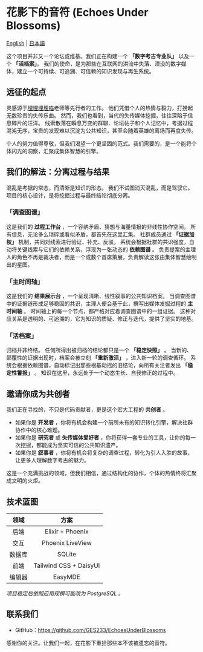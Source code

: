 # 花影下的音符 (Echoes Under Blossoms)

[English](./README.md) | [日本語](./README.ja.md)

这个项目并非又一个论坛或维基。我们正在构建一个 **「数字考古专业队」** 以及一个 **「活档案」**。
我们的使命，是为那些在互联网的洪流中失落、湮没的数字媒体，建立一个可持续、可追溯、可信赖的知识发现与再生系统。

## 远征的起点

灵感源于[埋埋埋埋喵](https://space.bilibili.com/3494356619102794)老师等先行者的工作。
他们凭借个人的热情与毅力，打捞起无数珍贵的失传乐曲。
然而，我们也看到，当代的失传媒体挖掘，往往深陷于信息碎片的汪洋。
线索散落在瞬息万变的群聊、论坛帖子和个人记忆中，考据过程混沌无序，宝贵的发现难以沉淀为公共知识，甚至会随着英雄的离场而再度失传。

个人的努力值得尊敬，但我们渴望一个更坚固的范式。我们需要的，是一个能将个体闪光的洞察，汇聚成集体智慧的引擎。

## 我们的解法：分离过程与结果

混乱是考据的常态，而清晰是知识的形态。
我们不试图消灭混乱，而是驾驭它。
项目的核心设计，是将挖掘过程与最终结论彻底分离。

### 「调查图谱」

这是我们的 **过程工作台** ，一个容纳矛盾、猜想与海量情报的非线性协作空间。
所有信息，无论多么琐碎或看似矛盾，都首先在这里汇集。
社群成员通过 **「证据加权」** 机制，共同对线索进行验证、补充、反驳。
系统会根据社群的共识强度，自动将关键线索与它们的依赖关系，浮现为一张动态的 **依赖图谱** 。
负责提案的主理人的角色不再是裁决者，而是一个或数个首席策展，负责解读这张由集体智慧绘制出的星图。

### 「主时间轴」

这是我们的 **结果展示台** ，一个呈现清晰、线性叙事的公共知识档案。
当调查图谱中的证据链形成足够稳固的共识，主理人便会基于此，撰写出媒体发掘过程的 **主时间轴** 。
时间轴上的每一个节点，都严格对应着调查图谱中的一组证据。
这种对应关系是透明的、可追溯的，它为知识的质疑、修正与迭代，提供了坚实的地基。

### 「活档案」

归档并非终结。
任何所得出被归档的结论都只是一个 **「稳定快照」** 。
当新的、颠覆性的证据出现时，档案会被立刻 **「重新激活」** ，进入新一轮的调查循环。
系统会根据依赖图谱，自动标记出那些根基动摇的旧结论，向所有关注者发出 **「稳定性警报」** 。
知识在这里，永远处于一个动态生长、自我修正的过程中。

## 邀请你成为共创者

我们正在寻找的，不只是代码贡献者，更是这个宏大工程的 **共创者** 。

- 如果你是 **开发者** ，你将有机会构建一个前所未有的知识转化引擎，解决社群协作中的核心难题。
- 如果你是 **研究者** 或 **失传媒体爱好者** ，你将获得一套专业的工具，让你的每一次挖掘，都能成为坚实可信的公共知识遗产。
- 如果你是 **叙事者** ，你将有机会将复杂的调查过程，转化为引人入胜的故事，让更多人理解数字考古的魅力。

这是一个充满挑战的领域，但我们相信，通过结构化的协作，个体的热情终将汇聚成文明的火炬。

## 技术蓝图

| 领域 | 方案 |
|:----:|:----:|
| 后端 | Elixir + Phoenix |
| 交互 | Phoenix LiveView |
| 数据库 | SQLite |
| 前端 | Tailwind CSS + DaisyUI |
| 编辑器 | EasyMDE |

*项目稳定后依照应用规模可能改为 PostgreSQL 。*

## 联系我们

- GitHub：<https://github.com/GES233/EchoesUnderBlossoms>

感谢你的关注。让我们一起，在花影下重拾那些本不该被遗忘的音符。
